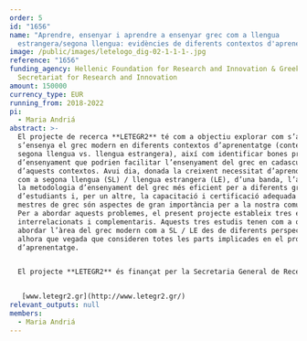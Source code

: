 ```yaml
---
order: 5
id: "1656"
name: "Aprendre, ensenyar i aprendre a ensenyar grec com a llengua
  estrangera/segona llengua: evidències de diferents contextos d'aprenentatge  "
image: /public/images/letelogo_dig-02-1-1-1-.jpg
reference: "1656"
funding_agency: Hellenic Foundation for Research and Innovation & Greek General
  Secretariat for Research and Innovation
amount: 150000
currency_type: EUR
running_from: 2018-2022
pi:
  - Maria Andriá
abstract: >-
  El projecte de recerca **LETEGR2** té com a objectiu explorar com s’aprèn i
  s’ensenya el grec modern en diferents contextos d’aprenentatge (context de
  segona llengua vs. llengua estrangera), així com identificar bones pràctiques
  d’ensenyament que podrien facilitar l’ensenyament del grec en cadascun
  d’aquests contextos. Avui dia, donada la creixent necessitat d’aprendre grec
  com a segona llengua (SL) / llengua estrangera (LE), d’una banda, l’anàlisi de
  la metodologia d’ensenyament del grec més eficient per a diferents grups
  d’estudiants i, per un altre, la capacitació i certificació adequada dels
  mestres de grec són aspectes de gran importància per a la nostra comunitat.
  Per a abordar aquests problemes, el present projecte estableix tres estudis
  interrelacionats i complementaris. Aquests tres estudis tenen com a objectiu
  abordar l’àrea del grec modern com a SL / LE des de diferents perspectives
  alhora que vegada que consideren totes les parts implicades en el procés
  d’aprenentatge.


  El projecte **LETEGR2** és finançat per la Secretaria General de Recerca i Innovació (GSTI) i per la Fundació Hel·lènica per a Recerca i Innovació (HFRI). Les institucions d’acollida són la Universitat Nacional i Kapodistríaca d’Atenes i l’Escola de Grec Modern de la Universitat d’Atenes (*Didaskaleio Neas Ellinikis Glossas*).


   [www.letegr2.gr](http://www.letegr2.gr/)
relevant_outputs: null
members:
  - Maria Andriá
---
```

